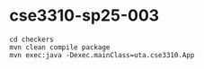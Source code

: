 # cse3310-sp25-003

```
cd checkers
mvn clean compile package
mvn exec:java -Dexec.mainClass=uta.cse3310.App
```
